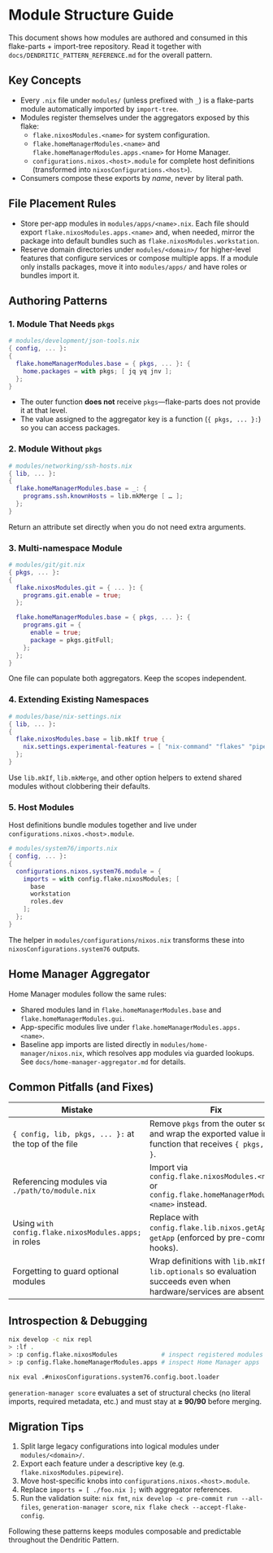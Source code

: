 # Module Structure Guide

This document shows how modules are authored and consumed in this flake-parts + import-tree repository. Read it together with `docs/DENDRITIC_PATTERN_REFERENCE.md` for the overall pattern.

## Key Concepts

- Every `.nix` file under `modules/` (unless prefixed with `_`) is a flake-parts module automatically imported by `import-tree`.
- Modules register themselves under the aggregators exposed by this flake:
  - `flake.nixosModules.<name>` for system configuration.
  - `flake.homeManagerModules.<name>` and `flake.homeManagerModules.apps.<name>` for Home Manager.
  - `configurations.nixos.<host>.module` for complete host definitions (transformed into `nixosConfigurations.<host>`).
- Consumers compose these exports by _name_, never by literal path.

## File Placement Rules

- Store per-app modules in `modules/apps/<name>.nix`. Each file should export `flake.nixosModules.apps.<name>` and, when needed, mirror the package into default bundles such as `flake.nixosModules.workstation`.
- Reserve domain directories under `modules/<domain>/` for higher-level features that configure services or compose multiple apps. If a module only installs packages, move it into `modules/apps/` and have roles or bundles import it.

## Authoring Patterns

### 1. Module That Needs `pkgs`

```nix
# modules/development/json-tools.nix
{ config, ... }:
{
  flake.homeManagerModules.base = { pkgs, ... }: {
    home.packages = with pkgs; [ jq yq jnv ];
  };
}
```

- The outer function **does not** receive `pkgs`—flake-parts does not provide it at that level.
- The value assigned to the aggregator key is a function (`{ pkgs, ... }:`) so you can access packages.

### 2. Module Without `pkgs`

```nix
# modules/networking/ssh-hosts.nix
{ lib, ... }:
{
  flake.homeManagerModules.base = _: {
    programs.ssh.knownHosts = lib.mkMerge [ … ];
  };
}
```

Return an attribute set directly when you do not need extra arguments.

### 3. Multi-namespace Module

```nix
# modules/git/git.nix
{ pkgs, ... }:
{
  flake.nixosModules.git = { ... }: {
    programs.git.enable = true;
  };

  flake.homeManagerModules.base = { pkgs, ... }: {
    programs.git = {
      enable = true;
      package = pkgs.gitFull;
    };
  };
}
```

One file can populate both aggregators. Keep the scopes independent.

### 4. Extending Existing Namespaces

```nix
# modules/base/nix-settings.nix
{ lib, ... }:
{
  flake.nixosModules.base = lib.mkIf true {
    nix.settings.experimental-features = [ "nix-command" "flakes" "pipe-operators" ];
  };
}
```

Use `lib.mkIf`, `lib.mkMerge`, and other option helpers to extend shared modules without clobbering their defaults.

### 5. Host Modules

Host definitions bundle modules together and live under `configurations.nixos.<host>.module`.

```nix
# modules/system76/imports.nix
{ config, ... }:
{
  configurations.nixos.system76.module = {
    imports = with config.flake.nixosModules; [
      base
      workstation
      roles.dev
    ];
  };
}
```

The helper in `modules/configurations/nixos.nix` transforms these into `nixosConfigurations.system76` outputs.

## Home Manager Aggregator

Home Manager modules follow the same rules:

- Shared modules land in `flake.homeManagerModules.base` and `flake.homeManagerModules.gui`.
- App-specific modules live under `flake.homeManagerModules.apps.<name>`.
- Baseline app imports are listed directly in `modules/home-manager/nixos.nix`, which resolves app modules via guarded lookups. See `docs/home-manager-aggregator.md` for details.

## Common Pitfalls (and Fixes)

| Mistake                                               | Fix                                                                                                                |
| ----------------------------------------------------- | ------------------------------------------------------------------------------------------------------------------ |
| `{ config, lib, pkgs, ... }:` at the top of the file  | Remove `pkgs` from the outer scope and wrap the exported value in a function that receives `{ pkgs, ... }`.        |
| Referencing modules via `./path/to/module.nix`        | Import via `config.flake.nixosModules.<name>` or `config.flake.homeManagerModules.<name>` instead.                 |
| Using `with config.flake.nixosModules.apps;` in roles | Replace with `config.flake.lib.nixos.getApps` / `getApp` (enforced by pre-commit hooks).                           |
| Forgetting to guard optional modules                  | Wrap definitions with `lib.mkIf` or `lib.optionals` so evaluation succeeds even when hardware/services are absent. |

## Introspection & Debugging

```bash
nix develop -c nix repl
> :lf .
> :p config.flake.nixosModules            # inspect registered modules
> :p config.flake.homeManagerModules.apps # inspect Home Manager apps

nix eval .#nixosConfigurations.system76.config.boot.loader
```

`generation-manager score` evaluates a set of structural checks (no literal imports, required metadata, etc.) and must stay at **≥ 90/90** before merging.

## Migration Tips

1. Split large legacy configurations into logical modules under `modules/<domain>/`.
2. Export each feature under a descriptive key (e.g. `flake.nixosModules.pipewire`).
3. Move host-specific knobs into `configurations.nixos.<host>.module`.
4. Replace `imports = [ ./foo.nix ];` with aggregator references.
5. Run the validation suite: `nix fmt`, `nix develop -c pre-commit run --all-files`, `generation-manager score`, `nix flake check --accept-flake-config`.

Following these patterns keeps modules composable and predictable throughout the Dendritic Pattern.
